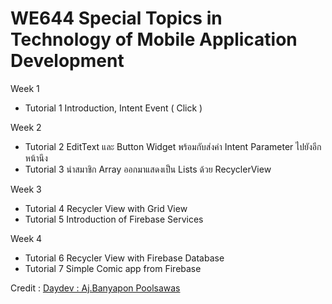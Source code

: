 # WE644 Special Topics in Technology of Mobile Application Development

Week 1
  - Tutorial 1 Introduction, Intent Event ( Click )

Week 2
  - Tutorial 2 EditText และ Button Widget พร้อมกับส่งค่า Intent Parameter ไปยังอีกหน้านึง
  - Tutorial 3 นำสมาชิก Array ออกมาแสดงเป็น Lists ด้วย RecyclerView

Week 3
  - Tutorial 4 Recycler View with Grid View
  - Tutorial 5 Introduction of Firebase Services
  
Week 4
  - Tutorial 6 Recycler View with Firebase Database
  - Tutorial 7 Simple Comic app from Firebase

Credit : <a href="http://www.daydev.com/">Daydev : Aj.Banyapon Poolsawas</a>
